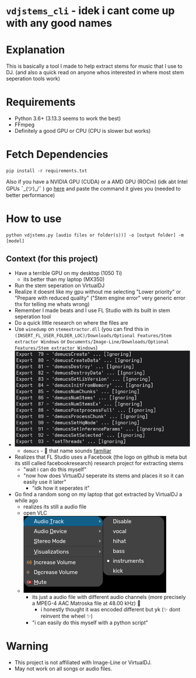 # `vdjstems_cli` - idek i cant come up with any good names

# Explanation

This is basically a tool I made to help extract stems for music that I use to DJ. (and also a quick read on anyone whos interested in where most stem seperation tools work)

# Requirements

* Python 3.6+ (3.13.3 seems to work the best)
* FFmpeg
* Definitely a good GPU or CPU (CPU is slower but works)

# Fetch Dependencies
```
pip install -r requirements.txt
```
Also if you have a NVIDIA GPU (CUDA) or a AMD GPU (ROCm) (idk abt Intel GPUs ¯\_(ツ)_/¯ ) go [here](https://pytorch.org/get-started/locally/) and paste the command it gives you (needed to better performance)

# How to use
```
python vdjstems.py [audio files or folder(s))] -o [output folder] -m [model]
```

## Context (for this project)

* Have a terrible GPU on my desktop (1050 Ti)
  * its better than my laptop (MX350)
* Run the stem seperation on VirtualDJ
* Realize it doesnt like my gpu without me selecting "Lower priority" or "Prepare with reduced quality" ("Stem engine error" very generic error thx for telling me whats wrong)
* Remember I made beats and I use FL Studio with its built in stem seperation tool
* Do a quick little research on where the files are
* Use `winedump` on `stemextractor.dll` (you can find this in `(INSERT_FL_USER_FOLDER_LOC)/Downloads/Optional Features/Stem extractor Windows` or `Documents/Image-Line/Downloads/Optional Features/Stem extractor Windows`)
* ![object_1](imgs/object_1.png)
  * `demucs` - 🤔 that name sounds [familiar](https://github.com/facebookresearch/demucs?tab=readme-ov-file)
* Realizes that FL Studio uses a Facebook (the logo on github is meta but its still called facebookresearch) research project for extracting stems
  * "wait i can do this myself"
  * "now how does VirtualDJ seperate its stems and places it so it can easily use it later"
    * "idk how it seperates it"
* Go find a random song on my laptop that got extracted by VirtualDJ a while ago
  * realizes its still a audio file
  * open VLC
  * ![object_2](imgs/object_2.png)
    * its just a audio file with different audio channels (more precisely a MPEG-4 AAC Matroska file at 48.00 kHz) 🤦
      * i honestly thought it was encoded different but yk (✨ dont reinvent the wheel ✨)
    * "i can easily do this myself with a python script"

# Warning
* This project is not affiliated with Image-Line or VirtualDJ.
* May not work on all songs or audio files.

